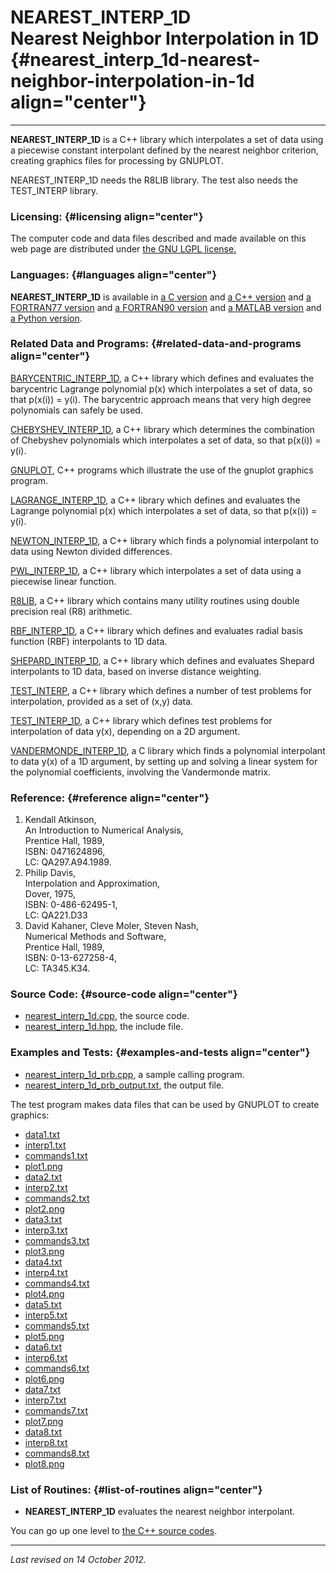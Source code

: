 NEAREST\_INTERP\_1D\
Nearest Neighbor Interpolation in 1D {#nearest_interp_1d-nearest-neighbor-interpolation-in-1d align="center"}
====================================

------------------------------------------------------------------------

**NEAREST\_INTERP\_1D** is a C++ library which interpolates a set of
data using a piecewise constant interpolant defined by the nearest
neighbor criterion, creating graphics files for processing by GNUPLOT.

NEAREST\_INTERP\_1D needs the R8LIB library. The test also needs the
TEST\_INTERP library.

### Licensing: {#licensing align="center"}

The computer code and data files described and made available on this
web page are distributed under [the GNU LGPL
license.](../../txt/gnu_lgpl.txt)

### Languages: {#languages align="center"}

**NEAREST\_INTERP\_1D** is available in [a C
version](../../c_src/nearest_interp_1d/nearest_interp_1d.md) and [a
C++ version](../../master/nearest_interp_1d/nearest_interp_1d.md) and
[a FORTRAN77
version](../../f77_src/nearest_interp_1d/nearest_interp_1d.md) and [a
FORTRAN90 version](../../f_src/nearest_interp_1d/nearest_interp_1d.md)
and [a MATLAB
version](../../m_src/nearest_interp_1d/nearest_interp_1d.md) and [a
Python version](../../py_src/nearest_interp_1d/nearest_interp_1d.md).

### Related Data and Programs: {#related-data-and-programs align="center"}

[BARYCENTRIC\_INTERP\_1D](../../master/barycentric_interp_1d/barycentric_interp_1d.md),
a C++ library which defines and evaluates the barycentric Lagrange
polynomial p(x) which interpolates a set of data, so that p(x(i)) =
y(i). The barycentric approach means that very high degree polynomials
can safely be used.

[CHEBYSHEV\_INTERP\_1D](../../master/chebyshev_interp_1d/chebyshev_interp_1d.md),
a C++ library which determines the combination of Chebyshev polynomials
which interpolates a set of data, so that p(x(i)) = y(i).

[GNUPLOT](../../master/gnuplot/gnuplot.md), C++ programs which
illustrate the use of the gnuplot graphics program.

[LAGRANGE\_INTERP\_1D](../../master/lagrange_interp_1d/lagrange_interp_1d.md),
a C++ library which defines and evaluates the Lagrange polynomial p(x)
which interpolates a set of data, so that p(x(i)) = y(i).

[NEWTON\_INTERP\_1D](../../master/newton_interp_1d/newton_interp_1d.md),
a C++ library which finds a polynomial interpolant to data using Newton
divided differences.

[PWL\_INTERP\_1D](../../master/pwl_interp_1d/pwl_interp_1d.md), a C++
library which interpolates a set of data using a piecewise linear
function.

[R8LIB](../../master/r8lib/r8lib.md), a C++ library which contains
many utility routines using double precision real (R8) arithmetic.

[RBF\_INTERP\_1D](../../master/rbf_interp_1d/rbf_interp_1d.md), a C++
library which defines and evaluates radial basis function (RBF)
interpolants to 1D data.

[SHEPARD\_INTERP\_1D](../../master/shepard_interp_1d/shepard_interp_1d.md),
a C++ library which defines and evaluates Shepard interpolants to 1D
data, based on inverse distance weighting.

[TEST\_INTERP](../../master/test_interp/test_interp.md), a C++
library which defines a number of test problems for interpolation,
provided as a set of (x,y) data.

[TEST\_INTERP\_1D](../../master/test_interp_1d/test_interp_1d.md), a
C++ library which defines test problems for interpolation of data y(x),
depending on a 2D argument.

[VANDERMONDE\_INTERP\_1D](../../c_src/vandermonde_interp_1d/vandermonde_interp_1d.md),
a C library which finds a polynomial interpolant to data y(x) of a 1D
argument, by setting up and solving a linear system for the polynomial
coefficients, involving the Vandermonde matrix.

### Reference: {#reference align="center"}

1.  Kendall Atkinson,\
    An Introduction to Numerical Analysis,\
    Prentice Hall, 1989,\
    ISBN: 0471624896,\
    LC: QA297.A94.1989.
2.  Philip Davis,\
    Interpolation and Approximation,\
    Dover, 1975,\
    ISBN: 0-486-62495-1,\
    LC: QA221.D33
3.  David Kahaner, Cleve Moler, Steven Nash,\
    Numerical Methods and Software,\
    Prentice Hall, 1989,\
    ISBN: 0-13-627258-4,\
    LC: TA345.K34.

### Source Code: {#source-code align="center"}

-   [nearest\_interp\_1d.cpp](nearest_interp_1d.cpp), the source code.
-   [nearest\_interp\_1d.hpp](nearest_interp_1d.hpp), the include file.

### Examples and Tests: {#examples-and-tests align="center"}

-   [nearest\_interp\_1d\_prb.cpp](nearest_interp_1d_prb.cpp), a sample
    calling program.
-   [nearest\_interp\_1d\_prb\_output.txt](nearest_interp_1d_prb_output.txt),
    the output file.

The test program makes data files that can be used by GNUPLOT to create
graphics:

-   [data1.txt](data1.txt)
-   [interp1.txt](interp1.txt)
-   [commands1.txt](commands1.txt)
-   [plot1.png](plot1.png)
-   [data2.txt](data2.txt)
-   [interp2.txt](interp2.txt)
-   [commands2.txt](commands2.txt)
-   [plot2.png](plot2.png)
-   [data3.txt](data3.txt)
-   [interp3.txt](interp3.txt)
-   [commands3.txt](commands3.txt)
-   [plot3.png](plot3.png)
-   [data4.txt](data4.txt)
-   [interp4.txt](interp4.txt)
-   [commands4.txt](commands4.txt)
-   [plot4.png](plot4.png)
-   [data5.txt](data5.txt)
-   [interp5.txt](interp5.txt)
-   [commands5.txt](commands5.txt)
-   [plot5.png](plot5.png)
-   [data6.txt](data6.txt)
-   [interp6.txt](interp6.txt)
-   [commands6.txt](commands6.txt)
-   [plot6.png](plot6.png)
-   [data7.txt](data7.txt)
-   [interp7.txt](interp7.txt)
-   [commands7.txt](commands7.txt)
-   [plot7.png](plot7.png)
-   [data8.txt](data8.txt)
-   [interp8.txt](interp8.txt)
-   [commands8.txt](commands8.txt)
-   [plot8.png](plot8.png)

### List of Routines: {#list-of-routines align="center"}

-   **NEAREST\_INTERP\_1D** evaluates the nearest neighbor interpolant.

You can go up one level to [the C++ source codes](../cpp_src.md).

------------------------------------------------------------------------

*Last revised on 14 October 2012.*
